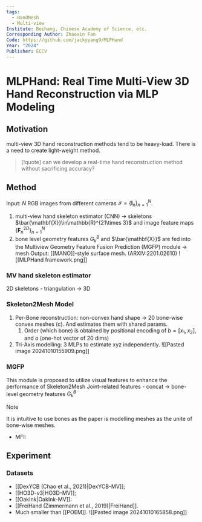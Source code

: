 ```yaml
---
tags:
  - HandMesh
  - Multi-view
Institute: Beihang, Chinese Academy of Science, etc.
Corresponding Author: Zhaoxin Fan
Code: https://github.com/jackyyang9/MLPHand
Year: "2024"
Publisher: ECCV
---
```

# MLPHand: Real Time Multi-View 3D Hand  Reconstruction via MLP Modeling
## Motivation
multi-view 3D hand reconstruction methods tend to be heavy-load. There is a need to create light-weight method.
> [!quote] 
> can we develop a real-time hand reconstruction method without sacrificing accuracy?
## Method
Input: $N$ RGB images from different cameras $\mathcal{I} = \{\mathbf{I}_n\}^N_{n=1}$.
1. multi-view hand skeleton estimator (CNN) -> skeletons $\bar{\mathbf{X}}\in\mathbb{R}^{21\times 3}$ and image feature maps $\{\mathbf{F}_n^{2D}\}_{n=1}^N$
2. bone level geometry features $G_k^B$ and $\bar{\mathbf{X}}$ are fed into the Multiview Geometry Feature Fusion Prediction (MGFP) module -> mesh
Output: [[MANO]]-style surface mesh.  (ARXIV:2201.02610)
![[MLPHand framework.png]]
### MV hand skeleton estimator
2D skeletons - triangulation -> 3D
### Skeleton2Mesh Model
1. Per-Bone reconstruction: non-convex hand shape -> 20 bone-wise convex meshes (c). And estimates them with shared params.
	1. Order (which bone) is obtained by positional encoding of $b = [x_1, x_2]$, and $o$ (one-hot vector of 20 dims)
2. Tri-Axis modelling: 3 MLPs to estimate xyz independently.
![[Pasted image 20241010155909.png]]

### MGFP
This module is proposed to utilize visual features to enhance the performance of Skeleton2Mesh
Joint-related features - concat -> bone-level geometry features $G_k^B$
> [!note]
> It is intuitive to use bones as the paper is modelling meshes as the unite of bone-wise meshes.

* MFI: 
## Experiment
### Datasets
* [[DexYCB (Chao et al., 2021)|DexYCB-MV]];
* [[HO3D-v3|HO3D-MV]];
* [[OakInk|OakInk-MV]]: 
* [[FreiHand (Zimmermann et al., 2019)|FreiHand]].
* Much smaller than [[POEM]].
![[Pasted image 20241010165858.png]]